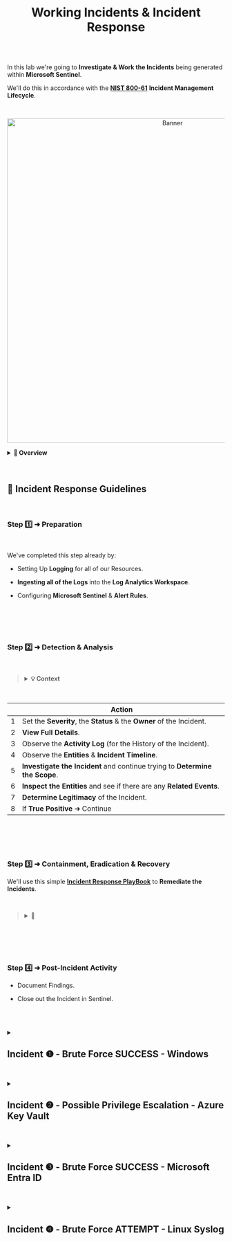 <br>

<h1 align="center">Working Incidents & Incident Response</h1>

<br>

<br>

In this lab we're going to **Investigate & Work the Incidents** being generated within **Microsoft Sentinel**.

We'll do this in accordance with the [**NIST 800-61**](https://nvlpubs.nist.gov/nistpubs/specialpublications/nist.sp.800-61r2.pdf) **Incident Management Lifecycle**.

<br>

<p align="center">
<img width="750" src="https://github.com/user-attachments/assets/66745d60-fc59-406b-9955-b371304e4d98" alt="Banner"/>


<br>

  <details close> 
  
**<summary> 📌 Overview</summary>**

We'll now start practicing **Incident Response**.

We can see that we have accumulated a decent number of **Incidents** over the last 24 Hours:

<br>

![azure portal](https://github.com/user-attachments/assets/9c1cce53-082a-4c9e-b6d5-7da25a14a9d7)

<br>

So we’re going to take our time and work our way through some of these ➜ as if we’re working in a **SOC Environment**.

As previously mentioned ➜ we're going to practice the **NIST 800-61 Incident Management Lifecycle**.

💡 In reality ➜ every Organization practices **Incident Response** a little differently than one another.

<br>

We won’t be using here the “absolute best way” to do **Incident Response** ➜ but we’ll be adhering to the **NIST 800-61 Lifecycle** of:

**1️⃣ Preparation**

**2️⃣ Detection & Analysis**

**3️⃣	Containment, Eradication & Recovery**

**4️⃣	Post-Incident Activity**

<br>

<h2></h2>

  </details>

<br>

<br>

<h2>📝 Incident Response Guidelines</h2>

<br>

### Step 1️⃣ ➜ Preparation

<br>

We've completed this step already by:

- Setting Up **Logging** for all of our Resources.

- **Ingesting all of the Logs** into the **Log Analytics Workspace**.

- Configuring **Microsoft Sentinel** & **Alert Rules**.

<br>

<h2></h2>

<br>

### Step 2️⃣ ➜ Detection & Analysis

<br>

>   <details close> 
>   
> **<summary> 💡 Context</summary>**
> 
> This phase gets kicked off when someone notices some kind of **Anomaly in the System**.
> 
> In our case we configured a bunch of Alerts ➜ and the fact that an **Incident was Created** ➜ is the beggining of our **Detection Phase**.
> 
>   </details>

<br>

|                   | **Action**                                 |
| ------------------------------ | ------------------------------------------ |
| 1              | Set the **Severity**, the **Status** & the **Owner** of the Incident. |
| 2                | **View Full Details**.                |
| 3     | Observe the **Activity Log** (for the History of the Incident).                    |
| 4  | Observe the **Entities** & **Incident Timeline**.                    |
| 5  | **Investigate the Incident** and continue trying to **Determine the Scope**.                   |
| 6  | **Inspect the Entities** and see if there are any **Related Events**.                   |
| 7  | **Determine Legitimacy** of the Incident.                    |
| 8  | If **True Positive** ➜ Continue | If **False Positive** ➜ Close it out.                   |

<br>

<h2></h2>

<br>

### Step 3️⃣ ➜ Containment, Eradication & Recovery

We'll use this simple [**Incident Response PlayBook**](https://docs.google.com/document/d/1EQ5MzN95POLaRIMulYg3PIH3UGHtDNcGdkFvgOXyEXQ/edit#heading=h.uyxi3urvol4g) to **Remediate the Incidents**.

<br>

>   <details close> 
>   
> **<summary> 💬</summary>**
> 
> We can think of a **Playbook** as an **SOP (Standard Operating Procedure)** for when a certain Incident happens.
> 
> In general, every Organization has different Playbooks.
> 
> There’s actually a Playbook functionality built into **Azure** ➜ but we’re trying not to use those automated tools in these labs.
> 
> This is because we want to get a better sense of the “Methodologies” behind **Incident Response**.
> 
> Instead of just trying to learn tools that are specific to Azure, for example.
> 
> The goal here it to get some practice on how someone would **Respond to Incidents in a Real SOC Environment**.
> 
>   </details>

<br>

<h2></h2>

<br>

### Step 4️⃣ ➜ Post-Incident Activity

- Document Findings.

- Close out the Incident in Sentinel.

<br>

<h2></h2>

<details close> 
<summary> <h2>Incident ❶ - Brute Force SUCCESS - Windows</h2> </summary>
<br>

> <details close> 
>   
> **<summary> 💡 </summary>**
> 
> This Incident gets triggered when Sentinel detects a **Successful Login after Multiple Failed Attempts**.
> 
> It indicates that a **Brute Force Attack was Successfully Conducted**.
> 
>   </details>

<br>

## Incident Description

<br>

➡️ This Incident involves observation of potential **Brute Force Attempts against a Windows VM**.

<br>

![azure portal](https://github.com/user-attachments/assets/9c1cce53-082a-4c9e-b6d5-7da25a14a9d7)

<br>

<br>

## Initial Response Actions

- Verify the Authenticity of the Alert or Report.

- Immediately Isolate the Machine and Change the Password of the affected User.

- Identify the Origin of the Attacks and determine if they are attacking or involved with anything else.

- Determine How and When the attack occurred.

  - Are the NSGs not being locked down? If so ➜ check other NSGs.

- Assess the Potential Impact of the Incident.

  - What Type of Account was it?
  - What Permissions did it have?

<br>

<br>

## Detection & Analysis

<details close> 
<summary> <h3>🎯 Step-by-Step</h3> </summary>

<br>
  
**1️⃣** Set the **Severity**, the **Status** & the **Owner** of the Incident:

<br>

![azure portal](https://github.com/user-attachments/assets/014f7990-1462-435d-814c-b637a0cc8fe1)

<br>

<h2></h2>

<br>

**2️⃣** **View Full Details**

<br>

![azure portal](https://github.com/user-attachments/assets/85192897-8e6b-4373-9056-1119fd9bde61)

<br>

<h2></h2>

<br>

**3️⃣** Observe the **Activity Log**

<br>

**```Nothing to show here.```**

<br>

<h2></h2>

<br>

**4️⃣** Observe the **Entities** & **Incident Timeline**

<br>

![azure portal](https://github.com/user-attachments/assets/f3c2a5d6-044c-469d-b70a-c066fe2a29e3)

<br>

![azure portal](https://github.com/user-attachments/assets/f3c2a5d6-044c-469d-b70a-c066fe2a29e3)

<br>

<h2></h2>

<br>

**5️⃣** **Investigate the Incident** and continue trying to **Determine the Scope**

<br>

![azure portal](https://github.com/user-attachments/assets/80a9eedd-d292-448f-b591-33c19b0a5936)

<br>

![azure portal](https://github.com/user-attachments/assets/7a073b8d-b577-43b8-885f-7cb587d152e1)

<br>

<h2></h2>

<br>

**6️⃣** **Inspect the Entities** and see if there are any **Related Events**

<br>

The Entity is involved with other **Brute Force Attempts** during the same period.

<br>

![azure portal](https://github.com/user-attachments/assets/e3e70d17-02be-40d5-9832-6c8dc61f05ff)

<br>

![azure portal](https://github.com/user-attachments/assets/e3e70d17-02be-40d5-9832-6c8dc61f05ff)

<br>

<h2></h2>

<br>

**7️⃣** **Determine Legitimacy** of the Incident

<br>

![azure portal](https://github.com/user-attachments/assets/e3e70d17-02be-40d5-9832-6c8dc61f05ff)

<br>

Determined to be ➜ a **Legitimate Incident** ✅

<br>

<h2></h2>

<br>

**8️⃣** If **True Positive** ➜ Continue | If **False Positive** ➜ Close it out

<br>

Determined to be ➜ a **False Positive** ❌

⚠️ From the **Investigation** ➜ you can see that the **Attacker / Entity** ```186.96.10.36``` is also involved in **4 other Brute Force Attempt Instances**.

<br>

  </details>

<br>

<br>

## Containment, Eradication & Recovery

<br>

We will address this later ➜ in the **Environment Hardening Section**.

Despite that ➜ I'm including the steps here for reference from the **Incident Response Playbook**:

<br>

➡️ **Lock down the NSG** assigned to that VM / Subnet ➜ either **Entirely** or to **Only Allow Necessary Traffic**.

➡️ **Reset** the affected **User’s Password**.

➡️ **Enable MFA**

<br>

<br>

## Post-Incident Activity

<br>

**Document Findings** & **Close out the Incident** in Microsoft Sentinel:

✅ Closing out Incident as **False-Positive** ➜ but we'll start the processes for Hardening the NSGs.

<br>

<details close> 
  
**<summary> Close The Incident</summary>**

<br>

We'll go back to **Microsoft Sentinel** to change the **Status** of the Incident to ☑️ **Closed**:

<br>

![azure portal](https://github.com/user-attachments/assets/e3e70d17-02be-40d5-9832-6c8dc61f05ff)

<br>

In the **"Comment"** section we'll paste the **Incident Notes** we took throughout this whole **Incident Response Process**:

<br>

![azure portal](https://github.com/user-attachments/assets/e3e70d17-02be-40d5-9832-6c8dc61f05ff)

<br>

![azure portal](https://github.com/user-attachments/assets/e3e70d17-02be-40d5-9832-6c8dc61f05ff)

<br>

  </details>

<br>

<details close> 
  
**<summary> Lockdown the NSG</summary>**

<br>

Back in the Azure Portal ➜ we'll go to our ```windows-vm``` ➜ amd click on the **Networking** blade:

<br>

![azure portal](https://github.com/user-attachments/assets/e3e70d17-02be-40d5-9832-6c8dc61f05ff)

<br>

Then inside of the Windows VM's **NSG** ➜ we'll Edit the existent **Inbound Security Rule**:

<br>

![azure portal](https://github.com/user-attachments/assets/e3e70d17-02be-40d5-9832-6c8dc61f05ff)

<br>

We'll Edit it so that we only **Allow Inbound Traffic** from our own **IP Address**:

<br>

![azure portal](https://github.com/user-attachments/assets/e3e70d17-02be-40d5-9832-6c8dc61f05ff)

<br>

We're also going to delete the existent **RDP Rule** ➜ that **Allows anyone to RDP into our VM** ➜ which we don't want:

<br>

![azure portal](https://github.com/user-attachments/assets/e3e70d17-02be-40d5-9832-6c8dc61f05ff)

<br>

  </details>

<br>

  </details>

<h2></h2>

<details close> 
<summary> <h2>Incident ❷ - Possible Privilege Escalation - Azure Key Vault</h2> </summary>
<br>

> <details close> 
>   
> **<summary> 💡 </summary>**
> 
> This Incident gets triggered when Sentinel detects **Unusual or Unauthorized Access to Critical Credentials in Azure Key Vault**.
> 
> For example ➜ when someone unauthorized **Reads an Important Password** from our Entreprise Password Manager (AKA **Azure Key Vault**).
> 
>   </details>

<br>

## Incident Description

<br>

➡️ This Incident involves the unexpected reading of a critical **Secret** from the organization's **Key Vault**.

<br>

![azure portal](https://github.com/user-attachments/assets/6dc6cf54-b40b-47f0-854b-8fbd32c7712b)

<br>

<br>

## Initial Response Actions

- Verify the Authenticity of the Alert or Report.

- Identify the Secret that was read and the User or Application that read it.

- Determine How and When the Secret was read.

- Assess the Potential Impact of the Incident.

<br>

<br>

## Detection & Analysis

<details close> 
<summary> <h3>🎯 Step-by-Step</h3> </summary>

<br>
  
**1️⃣** Set the **Severity**, the **Status** & the **Owner** of the Incident:

<br>

![azure portal](https://github.com/user-attachments/assets/6dc6cf54-b40b-47f0-854b-8fbd32c7712b)

<br>

<h2></h2>

<br>

**2️⃣** **View Full Details**

<br>

![azure portal](https://github.com/user-attachments/assets/780dbef7-c579-4fd1-ae9d-7006e0d2ab53)

<br>

<h2></h2>

<br>

**3️⃣** Observe the **Activity Log**

<br>

**```Nothing to show here.```**

<br>

<h2></h2>

<br>

**4️⃣** Observe the **Entities** & **Incident Timeline**

<br>

![azure portal](https://github.com/user-attachments/assets/a5cba627-578f-4911-8a6f-400a9f48ad42)

<br>

<h2></h2>

<br>

**5️⃣** **Investigate the Incident** and continue trying to **Determine the Scope**

<br>

![azure portal](https://github.com/user-attachments/assets/7f13ccd1-e0d0-4857-90eb-c530ed56c491)

<br>

<h2></h2>

<br>

**6️⃣** **Inspect the Entities** and see if there are any **Related Events**

<br>

![azure portal](https://github.com/user-attachments/assets/4b6f5d37-159f-4bbb-9bee-5b0e973b02b0)

<br>

<h2></h2>

<br>

**7️⃣** **Determine Legitimacy** of the Incident

<br>

Determined **NOT** to be a **Legitimate Incident** ❌

<br>

<h2></h2>

<br>

**8️⃣** If **True Positive** ➜ Continue | If **False Positive** ➜ Close it out

<br>

Determined to be ➜ a **False Positive** ❌

<br>

  </details>

<br>

<br>

## Containment, Eradication & Recovery

<br>

➡️ None.

This was me **Viewing Key Vault Secrets** ➜ I'm authorized to do this.

I don't think there is anything wrong with the **Rule Logic** here ➜ just happened to be a **Legitimate & Authorized Incident-Generating Event**.

<br>

<br>

## Post-Incident Activity

<br>

**Document Findings** & **Close out the Incident** in Microsoft Sentinel:

✅ Closing out Incident as **False-Positive** ❌

<br>

<details close> 
  
**<summary> Close The Incident</summary>**

<br>

We'll go back to **Microsoft Sentinel** to change the **Status** of the Incident to ☑️ **Closed**:

<br>

![azure portal](https://github.com/user-attachments/assets/e3e70d17-02be-40d5-9832-6c8dc61f05ff)

<br>

In the **"Comment"** section we'll paste the **Incident Notes** we took throughout this **Incident Response Lifecycle**:

<br>

![azure portal](https://github.com/user-attachments/assets/e3e70d17-02be-40d5-9832-6c8dc61f05ff)

<br>

![azure portal](https://github.com/user-attachments/assets/e3e70d17-02be-40d5-9832-6c8dc61f05ff)

<br>

  </details>

<br>

  </details>

<h2></h2>

<details close> 
<summary> <h2>Incident ❸ - Brute Force SUCCESS - Microsoft Entra ID</h2> </summary>
<br>

> <details close> 
>   
> **<summary> 💡 </summary>**
> 
> The Incident gets triggered when Sentinel detects a Successful Login to a Microsoft Entra ID Account following numerous Failed Login Attempts.
> 
> For example ➜ an Attacker Successfully Accessed a Microsoft Entra ID Account by repeatedly Guessing Passwords.
> 
>   </details>

<br>

## Incident Description

<br>

➡️ This Incident involves Observation of potential **Brute Force Success against Microsoft Entra ID**.

<br>

<br>

## Initial Response Actions

<br>

- Verify the Authenticity of the Alert or Report.

- Immediately Identify and Revoke Sessions/Access for Affected User.

- Identify the Origin of the Attacker & Determine if they are Attacking or Involved with anything else.

- Assess the Potential Impact of the Incident.

  - What Type of Account was it?

  - What Roles did it have?

  - How long has it been since the Breach went Unattended?

<br>

<br>

## Detection & Analysis

<details close> 
<summary> <h3>🎯 Step-by-Step</h3> </summary>

<br>
  
**4️⃣** Observe the **Entities** & **Incident Timeline**

<br>

![azure portal](https://github.com/user-attachments/assets/4316f744-c792-4cba-a7c0-e9e44b00aa3e)

<br>

<h2></h2>

<br>

**5️⃣** **Investigate the Incident** and continue trying to **Determine the Scope**

<br>

![azure portal](https://github.com/user-attachments/assets/c2aa1fce-32ac-4003-a659-a82ee50f319d)

<br>

  </details>

<br>

<br>

## Containment, Eradication & Recovery

<br>

➡️ **Reset** the affected **User’s Password & Roles** if applicable.

➡️ **Enable MFA**.

➡️ Consider preventing any logins from outside the US with **Conditional Access***.

<br>

<br>

## Post-Incident Activity

<br>

✅ Document Findings and Close out the Incident in Sentinel.

<br>

<details close> 
  
**<summary> 📝 Documentation</summary>**

<br>

This is another **False Positive** ❌

It could have been Multiple Login Attempts with the Incorrect Password or MFA Code.

I recognize this IP from work ➜ although I'm not entirely sure how 35 events were produced.

Perhaps by restoring multiple browser tabs simultaneously?
  
  - MFA is already Enabled on the User's Account.
 
  - and the Logins occurred from an Expected IP.

<br>

  </details>

<br>

![azure portal](https://github.com/user-attachments/assets/7453979b-1468-41fe-ab5e-54b7626b59aa)

<br>

<br>

  </details>

<h2></h2>

<details close> 
<summary> <h2>Incident ❹ - Brute Force ATTEMPT - Linux Syslog</h2> </summary>
<br>

> <details close> 
>   
> **<summary> 💡 </summary>**
> 
> This Incident gets triggered when Sentinel detects a series of Consecutive Failed Login Attempts on a Linux Machine, recorded in the Syslog.
> 
>   </details>

<br>

## Incident Description

<br>

➡️ This Incident involves Observation of potential **Brute Force Attempts against a Linux Virtual Machine**.

<br>

<br>

## Initial Response Actions

<br>

- Verify the Authenticity of the Alert or Report.

- Immediately Isolate the Machine & Change the Password of the Affected User.

- Identify the Origin of the Attacks & Determine if they are Attacking or Involved with anything else.

- Determine How and When the Attack occurred.

  - Are the NSGs not being Locked Down? If so ➜ Check other NSGs.

- Assess the Potential Impact of the Incident.

  - What Type of Account was it? Permissions?

<br>

<br>

## Detection & Analysis

<details close> 
<summary> <h3>🎯 Step-by-Step</h3> </summary>

<br>
  
**1️⃣** Set the **Severity**, the **Status** & the **Owner** of the Incident:

<br>

![azure portal](https://github.com/user-attachments/assets/a78aa8c6-5ab7-4229-8d69-61f8c479dc28)

<br>

<h2></h2>

<br>

**5️⃣** **Investigate the Incident** and continue trying to **Determine the Scope**

<br>

![azure portal](https://github.com/user-attachments/assets/a79b05a8-8c0a-4fec-b690-b96051203826)

<br>

![azure portal](https://github.com/user-attachments/assets/aeeb946b-3404-4f60-9a4d-1106374f07bc)

<br>

<h2></h2>

<br>

**6️⃣** **Inspect the Entities** and see if there are any **Related Events**.

<br>

![azure portal](https://github.com/user-attachments/assets/c3cbf772-7e0b-4ad2-967e-9c2b70924f57)

<br>

![azure portal](https://github.com/user-attachments/assets/478d9be9-7822-4b30-a9c5-cdfafcf5cb70)

<br>

![azure portal](https://github.com/user-attachments/assets/47a651e6-3887-42b7-bfc8-fba3ef30d281)

<br>

![azure portal](https://github.com/user-attachments/assets/3aed1986-18eb-4bfd-93d9-f358b77592a9)

<br>

![azure portal](https://github.com/user-attachments/assets/10fe187d-3898-4edf-b276-bdc4b89fe7e4)

<br>

![azure portal](https://github.com/user-attachments/assets/fadc1a2e-eb84-4f70-a48b-24dbe452c3f0)

<br>

  </details>

<br>

<br>

## Containment, Eradication & Recovery

<br>

➡️ **Lock down the NSG** assigned to that VM / Subnet ➜ either **Entirely** or to **Only Allow Necessary Traffic**.

➡️ **Reset** the affected **User’s Password & Roles** if applicable.

➡️ **Enable MFA**.


<br>

<br>

## Post-Incident Activity

<br>

✅ Document Findings and Close out the Incident in Sentinel.

<br>

<details close> 
  
**<summary> 📝 Documentation</summary>**

<br>

There are **6 Entities** (218.92.0.118, 151.80.184.123, 123.49.33.102, 43.134.54.244, 43.156.227.146, 165.22.62.136) ➜ Attacking this Linux Virtual Machine ➜ with No Successful Attempts.

There is a total of **30 Events** grouped into **5 Alerts**.

⚠️ Suspected Over-Exposure to the Public Internet.

<br>

  </details>

<br>

![azure portal](https://github.com/user-attachments/assets/240f7483-122a-4ce0-883f-bd09c5ef7af4)

<br>

<br>

  </details>

<h2></h2>

<br>

<br>

<br>

<br>

<br>

<br>

<br>
  
<br>
